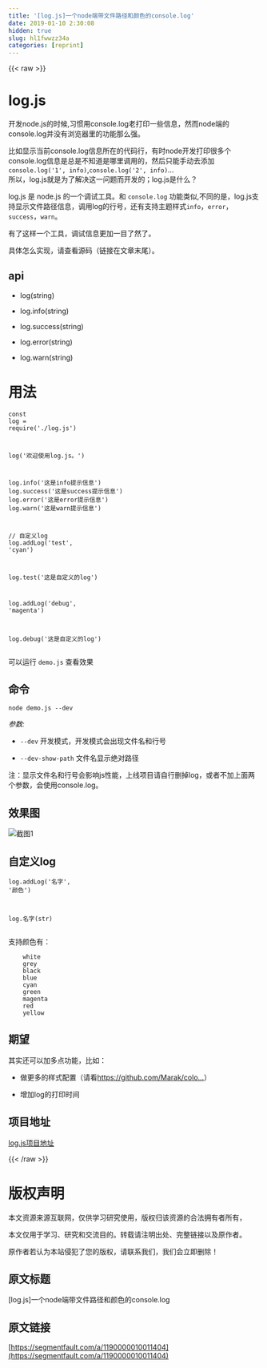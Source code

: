 ```yaml
---
title: '[log.js]一个node端带文件路径和颜色的console.log' 
date: 2019-01-10 2:30:08
hidden: true
slug: hl1fwwzz34a
categories: [reprint]
---
```


{{< raw >}}

                    
<h1 id="articleHeader0">log.js</h1>
<p>开发node.js的时候,习惯用console.log老打印一些信息，然而node端的console.log并没有浏览器里的功能那么强。</p>
<p>比如显示当前console.log信息所在的代码行，有时node开发打印很多个console.log信息是总是不知道是哪里调用的，然后只能手动去添加<code>console.log('1', info)</code>,<code>console.log('2', info)</code>...<br>所以，log.js就是为了解决这一问题而开发的；log.js是什么？</p>
<p>log.js 是 node.js 的一个调试工具。和 <code>console.log</code> 功能类似,不同的是，log.js支持显示文件路径信息，调用log的行号，还有支持主题样式<code>info</code>，<code>error</code>，<code>success</code>，<code>warn</code>。</p>
<p>有了这样一个工具，调试信息更加一目了然了。</p>
<p>具体怎么实现，请查看源码（链接在文章末尾）。</p>
<h2 id="articleHeader1">api</h2>
<ul>
<li><p>log(string)</p></li>
<li><p>log.info(string)</p></li>
<li><p>log.success(string)</p></li>
<li><p>log.error(string)</p></li>
<li><p>log.warn(string)</p></li>
</ul>
<h1 id="articleHeader2">用法</h1>
<div class="widget-codetool" style="display:none;">
      <div class="widget-codetool--inner">
      <span class="selectCode code-tool" data-toggle="tooltip" data-placement="top" title="" data-original-title="全选"></span>
      <span type="button" class="copyCode code-tool" data-toggle="tooltip" data-placement="top" data-clipboard-text="const log = require('./log.js')

log('欢迎使用log.js。')

log.info('这是info提示信息')
log.success('这是success提示信息')
log.error('这是error提示信息')
log.warn('这是warn提示信息')

// 自定义log
log.addLog('test', 'cyan')

log.test('这是自定义的log')

log.addLog('debug', 'magenta')

log.debug('这是自定义的log')
" title="" data-original-title="复制"></span>
      <span type="button" class="saveToNote code-tool" data-toggle="tooltip" data-placement="top" title="" data-original-title="放进笔记"></span>
      </div>
      </div><pre class="javascript hljs"><code class="js"><span class="hljs-keyword">const</span> log = <span class="hljs-built_in">require</span>(<span class="hljs-string">'./log.js'</span>)

log(<span class="hljs-string">'欢迎使用log.js。'</span>)

log.info(<span class="hljs-string">'这是info提示信息'</span>)
log.success(<span class="hljs-string">'这是success提示信息'</span>)
log.error(<span class="hljs-string">'这是error提示信息'</span>)
log.warn(<span class="hljs-string">'这是warn提示信息'</span>)

<span class="hljs-comment">// 自定义log</span>
log.addLog(<span class="hljs-string">'test'</span>, <span class="hljs-string">'cyan'</span>)

log.test(<span class="hljs-string">'这是自定义的log'</span>)

log.addLog(<span class="hljs-string">'debug'</span>, <span class="hljs-string">'magenta'</span>)

log.debug(<span class="hljs-string">'这是自定义的log'</span>)
</code></pre>
<p>可以运行 <code>demo.js</code> 查看效果</p>
<h2 id="articleHeader3">命令</h2>
<div class="widget-codetool" style="display:none;">
      <div class="widget-codetool--inner">
      <span class="selectCode code-tool" data-toggle="tooltip" data-placement="top" title="" data-original-title="全选"></span>
      <span type="button" class="copyCode code-tool" data-toggle="tooltip" data-placement="top" data-clipboard-text="node demo.js --dev" title="" data-original-title="复制"></span>
      <span type="button" class="saveToNote code-tool" data-toggle="tooltip" data-placement="top" title="" data-original-title="放进笔记"></span>
      </div>
      </div><pre class="hljs crmsh"><code class="bat" style="word-break: break-word; white-space: initial;"><span class="hljs-keyword">node</span> <span class="hljs-title">demo</span>.js --dev</code></pre>
<p><em>参数:</em></p>
<ul>
<li><p><code>--dev</code> 开发模式，开发模式会出现文件名和行号</p></li>
<li><p><code>--dev-show-path</code> 文件名显示绝对路径</p></li>
</ul>
<p>注：显示文件名和行号会影响js性能，上线项目请自行删掉log，或者不加上面两个参数，会使用console.log。</p>
<h2 id="articleHeader4">效果图</h2>
<p><span class="img-wrap"><img data-src="/img/remote/1460000010011409" src="https://static.alili.tech/img/remote/1460000010011409" alt="截图1" title="截图1" style="cursor: pointer;"></span></p>
<h2 id="articleHeader5">自定义log</h2>
<div class="widget-codetool" style="display:none;">
      <div class="widget-codetool--inner">
      <span class="selectCode code-tool" data-toggle="tooltip" data-placement="top" title="" data-original-title="全选"></span>
      <span type="button" class="copyCode code-tool" data-toggle="tooltip" data-placement="top" data-clipboard-text="log.addLog('名字', '颜色')

log.名字(str)
" title="" data-original-title="复制"></span>
      <span type="button" class="saveToNote code-tool" data-toggle="tooltip" data-placement="top" title="" data-original-title="放进笔记"></span>
      </div>
      </div><pre class="hljs processing"><code><span class="hljs-built_in">log</span>.addLog(<span class="hljs-string">'名字'</span>, <span class="hljs-string">'颜色'</span>)

<span class="hljs-built_in">log</span>.名字(<span class="hljs-built_in">str</span>)
</code></pre>
<p>支持颜色有：</p>
<div class="widget-codetool" style="display:none;">
      <div class="widget-codetool--inner">
      <span class="selectCode code-tool" data-toggle="tooltip" data-placement="top" title="" data-original-title="全选"></span>
      <span type="button" class="copyCode code-tool" data-toggle="tooltip" data-placement="top" data-clipboard-text="    white
    grey
    black
    blue
    cyan
    green
    magenta
    red
    yellow" title="" data-original-title="复制"></span>
      <span type="button" class="saveToNote code-tool" data-toggle="tooltip" data-placement="top" title="" data-original-title="放进笔记"></span>
      </div>
      </div><pre class="hljs processing"><code>    white
    grey
    black
    <span class="hljs-built_in">blue</span>
    cyan
    <span class="hljs-built_in">green</span>
    magenta
    <span class="hljs-built_in">red</span>
    yellow</code></pre>
<h2 id="articleHeader6">期望</h2>
<p>其实还可以加多点功能，比如：</p>
<ul>
<li><p>做更多的样式配置（请看<a href="https://github.com/Marak/colors.js" rel="nofollow noreferrer" target="_blank">https://github.com/Marak/colo...</a>）</p></li>
<li><p>增加log的打印时间</p></li>
</ul>
<h2 id="articleHeader7">项目地址</h2>
<p><a href="https://github.com/mengdu/log.js" rel="nofollow noreferrer" target="_blank">log.js项目地址</a></p>

                
{{< /raw >}}

# 版权声明
本文资源来源互联网，仅供学习研究使用，版权归该资源的合法拥有者所有，

本文仅用于学习、研究和交流目的。转载请注明出处、完整链接以及原作者。

原作者若认为本站侵犯了您的版权，请联系我们，我们会立即删除！

## 原文标题
[log.js]一个node端带文件路径和颜色的console.log

## 原文链接
[https://segmentfault.com/a/1190000010011404](https://segmentfault.com/a/1190000010011404)

